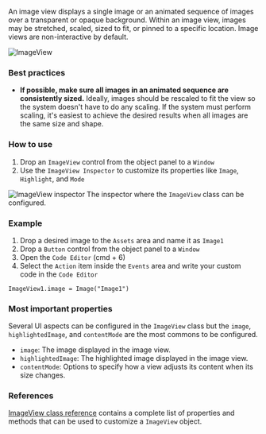 An image view displays a single image or an animated sequence of images over a transparent or opaque background. Within an image view, images may be stretched, scaled, sized to fit, or pinned to a specific location. Image views are non-interactive by default.

![ImageView](images/imageview1.png)

### Best practices
* **If possible, make sure all images in an animated sequence are consistently sized.** Ideally, images should be rescaled to fit the view so the system doesn't have to do any scaling. If the system must perform scaling, it's easiest to achieve the desired results when all images are the same size and shape.

### How to use
1. Drop an `ImageView` control from the object panel to a `Window`
2. Use the `ImageView Inspector` to customize its properties like `Image`, `Highlight`, and `Mode`

![`ImageView` inspector](images/imageview2.png)
The inspector where the `ImageView` class can be configured.

### Example
1. Drop a desired image to the `Assets` area and name it as `Image1`
2. Drop a `Button` control from the object panel to a `Window`
3. Open the `Code Editor` (cmd + 6)
4. Select the `Action` item inside the `Events` area and write your custom code in the `Code Editor`
```
ImageView1.image = Image("Image1")
```

### Most important properties
Several UI aspects can be configured in the `ImageView` class but the `image`, `highlightedImage`, and `contentMode` are the most commons to be configured.
- `image`: The image displayed in the image view.
- `highlightedImage`: The highlighted image displayed in the image view.
- `contentMode`: Options to specify how a view adjusts its content when its size changes.

### References
[ImageView class reference](../classes/ImageView.html) contains a complete list of properties and methods that can be used to customize a `ImageView` object.
